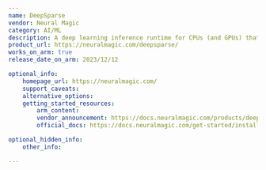 ```yaml
---
name: DeepSparse
vendor: Neural Magic
category: AI/ML
description: A deep learning inference runtime for CPUs (and GPUs) that takes advantage of sparsity to accelerate inference.
product_url: https://neuralmagic.com/deepsparse/
works_on_arm: true
release_date_on_arm: 2023/12/12

optional_info:
    homepage_url: https://neuralmagic.com/
    support_caveats:
    alternative_options:
    getting_started_resources:
        arm_content: 
        vendor_announcement: https://docs.neuralmagic.com/products/deepsparse/releases/#deepsparse-v1-6-0
        official_docs: https://docs.neuralmagic.com/get-started/install/deepsparse

optional_hidden_info:
    other_info:

---
```



